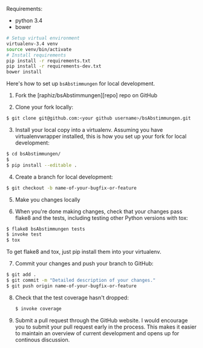 Requirements:
* python 3.4
* bower

```bash
# Setup virtual environment
virtualenv-3.4 venv
source venv/bin/activate
# Install requirements
pip install -r requirements.txt
pip install -r requirements-dev.txt
bower install
```

Here's how to set up `bsAbstimmungen` for local development.

1. Fork the [raphiz/bsAbstimmungen][repo] repo on GitHub

2. Clone your fork locally:

 ```bash
 $ git clone git@github.com:<your github username>/bsAbstimmungen.git
 ```

3. Install your local copy into a virtualenv. Assuming you have virtualenvwrapper installed, this is how you set up your fork for local development:

 ```bash
 $ cd bsAbstimmungen/
 $
 $ pip install --editable .
 ```

4. Create a branch for local development:

 ```bash
 $ git checkout -b name-of-your-bugfix-or-feature
 ```

5. Make you changes locally

6. When you're done making changes, check that your changes pass flake8 and the tests, including testing other Python versions with tox:

 ```bash
 $ flake8 bsAbstimmungen tests
 $ invoke test
 $ tox
 ```

 To get flake8 and tox, just pip install them into your virtualenv.

7. Commit your changes and push your branch to GitHub:

 ```bash
 $ git add .
 $ git commit -m "Detailed description of your changes."
 $ git push origin name-of-your-bugfix-or-feature
 ```

8. Check that the test coverage hasn't dropped:

   ```bash
   $ invoke coverage
   ```

9. Submit a pull request through the GitHub website. I would encourage you to submit your pull request early in the process. This makes it easier to maintain an overview of current development and opens up for continous discussion.
